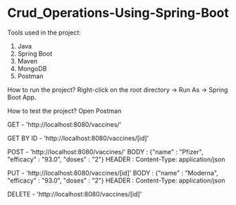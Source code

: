 # Crud_Operations-Using-Spring-Boot

Tools used in the project:
1. Java
2. Spring Boot
3. Maven
4. MongoDB
5. Postman

How to run the project?
Right-click on the root directory -> Run As -> Spring Boot App.

How to test the project?
Open Postman

GET - 'http://localhost:8080/vaccines/'

GET BY ID - 'http://localhost:8080/vaccines/[id]'

POST - 'http://localhost:8080/vaccines/'
BODY : {"name" : "Pfizer", "efficacy" : "93.0", "doses" : "2"}
HEADER : Content-Type: application/json

PUT - 'http://localhost:8080/vaccines/[id]'
BODY : {"name" : "Moderna", "efficacy" : "93.0", "doses" : "2"}
HEADER : Content-Type: application/json

DELETE - 'http://localhost:8080/vaccines/[id]'
